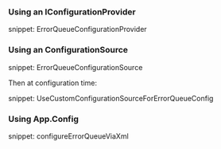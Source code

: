
### Using an IConfigurationProvider

snippet: ErrorQueueConfigurationProvider


### Using an ConfigurationSource

snippet: ErrorQueueConfigurationSource

Then at configuration time:

snippet: UseCustomConfigurationSourceForErrorQueueConfig


### Using App.Config

snippet: configureErrorQueueViaXml